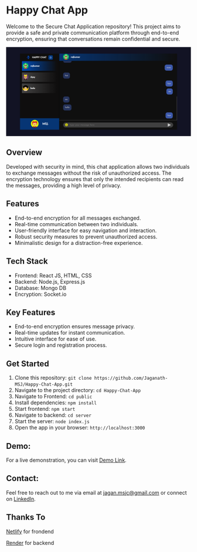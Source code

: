# Happy Chat App
Welcome to the Secure Chat Application repository! This project aims to provide a safe and private communication platform through end-to-end encryption, ensuring that conversations remain confidential and secure.

[![Happy Chat App](./Happy-Chat.png)](happychat-app.netlify.app)

## Overview
Developed with security in mind, this chat application allows two individuals to exchange messages without the risk of 
unauthorized access. The encryption technology ensures that only the intended recipients can read the messages, providing a high level of privacy.

## Features
- End-to-end encryption for all messages exchanged.
- Real-time communication between two individuals.
- User-friendly interface for easy navigation and interaction.
- Robust security measures to prevent unauthorized access.
- Minimalistic design for a distraction-free experience.

## Tech Stack
- Frontend: React JS, HTML, CSS
- Backend: Node.js, Express.js
- Database: Mongo DB
- Encryption: Socket.io

## Key Features
- End-to-end encryption ensures message privacy.
- Real-time updates for instant communication.
- Intuitive interface for ease of use.
- Secure login and registration process.

## Get Started
1. Clone this repository: `git clone https://github.com/Jaganath-MSJ/Happy-Chat-App.git`
2. Navigate to the project directory: `cd Happy-Chat-App`
3. Navigate to Frontend: `cd public`
4. Install dependencies: `npm install`
5. Start frontend: `npm start`
4. Navigate to backend: `cd server`
5. Start the server: `node index.js`
6. Open the app in your browser: `http://localhost:3000`

## Demo:
For a live demonstration, you can visit [Demo Link](https://happychat-app.netlify.app).

## Contact:
Feel free to reach out to me via email at [jagan.msjc@gmail.com](mailto:jagan.msjc@gmail.com) or connect on [LinkedIn](https://www.linkedin.com/in/jaganathms).

## Thanks To
[Netlify](https://www.netlify.com) for frondend

[Render](https://render.com) for backend